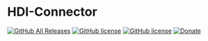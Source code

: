 # HDI-Connector




[![GitHub All Releases](https://img.shields.io/github/downloads/achimpieters/HDI-Connector/total?color=green)](https://github.com/achimpieters/HDI-Connector/releases) 
[![GitHub license](https://img.shields.io/badge/License-MIT-yellow.svg)](https://raw.githubusercontent.com/hyperion-project/hyperion.ng/master/LICENSE)
[![GitHub license](https://img.shields.io/github/v/release/achimpieters/ESP8266-HomeKit-Blinds)](https://img.shields.io/github/v/release/achimpieters/HDI-Connector)
[![Donate](https://img.shields.io/badge/donate-PayPal-blue.svg)](https://paypal.me/AJFPieters)
